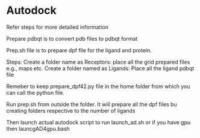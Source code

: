 # Autodock

Refer steps for more detailed information

Prepare pdbqt is to convert pdb files to pdbqt format

Prep.sh file is to prepare dpf file for the ligand and protein.

Steps:
Create a folder name as Receptors: place all the grid prepared files e.g., maps etc. 
Create a folder named as Ligands: Place all the ligand pdbqt file

Remeber to keep prepare_dpf42.py file in the home folder from which you can call the python file. 

Run prep.sh from outside the folder. It will prepare all the dpf files bu creating folders respective to the number of ligands

Then launch actual autodock script to run launch_ad.sh or if you have gpu then launcgAD4gpu.bash


